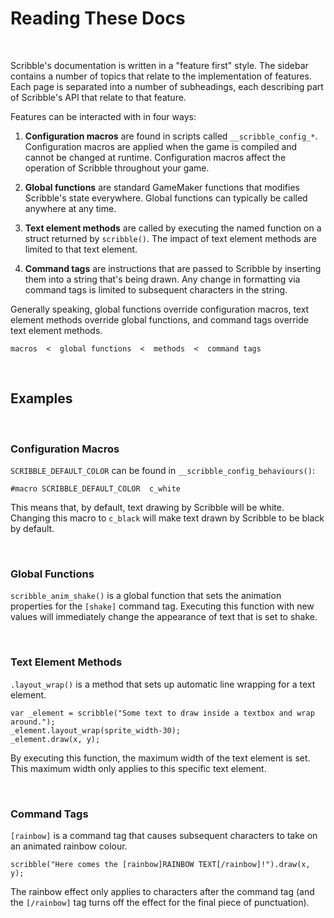 # Reading These Docs

&nbsp;

Scribble's documentation is written in a "feature first" style. The sidebar contains a number of topics that relate to the implementation of features. Each page is separated into a number of subheadings, each describing part of Scribble's API that relate to that feature.

Features can be interacted with in four ways:

1. **Configuration macros** are found in scripts called `__scribble_config_*`. Configuration macros are applied when the game is compiled and cannot be changed at runtime. Configuration macros affect the operation of Scribble throughout your game.

2. **Global functions** are standard GameMaker functions that modifies Scribble's state everywhere. Global functions can typically be called anywhere at any time.

3. **Text element methods** are called by executing the named function on a struct returned by `scribble()`. The impact of text element methods are limited to that text element.

4. **Command tags** are instructions that are passed to Scribble by inserting them into a string that's being drawn. Any change in formatting via command tags is limited to subsequent characters in the string.

Generally speaking, global functions override configuration macros, text element methods override global functions, and command tags override text element methods.

```
macros  <  global functions  <  methods  <  command tags
```

&nbsp;

## Examples

&nbsp;

### Configuration Macros

`SCRIBBLE_DEFAULT_COLOR` can be found in `__scribble_config_behaviours()`:

```gml
#macro SCRIBBLE_DEFAULT_COLOR  c_white
```

This means that, by default, text drawing by Scribble will be white. Changing this macro to `c_black` will make text drawn by Scribble to be black by default.

&nbsp;

### Global Functions

`scribble_anim_shake()` is a global function that sets the animation properties for the `[shake]` command tag. Executing this function with new values will immediately change the appearance of text that is set to shake.

&nbsp;

### Text Element Methods

`.layout_wrap()` is a method that sets up automatic line wrapping for a text element.

```gml
var _element = scribble("Some text to draw inside a textbox and wrap around.");
_element.layout_wrap(sprite_width-30);
_element.draw(x, y);
```

By executing this function, the maximum width of the text element is set. This maximum width only applies to this specific text element.

&nbsp;

### Command Tags

`[rainbow]` is a command tag that causes subsequent characters to take on an animated rainbow colour.

```gml
scribble("Here comes the [rainbow]RAINBOW TEXT[/rainbow]!").draw(x, y);
```

The rainbow effect only applies to characters after the command tag (and the `[/rainbow]` tag turns off the effect for the final piece of punctuation).